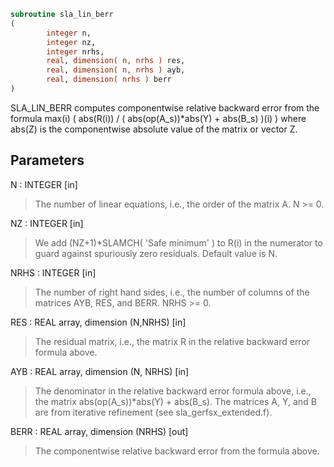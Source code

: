 ```fortran
subroutine sla_lin_berr
(
        integer n,
        integer nz,
        integer nrhs,
        real, dimension( n, nrhs ) res,
        real, dimension( n, nrhs ) ayb,
        real, dimension( nrhs ) berr
)
```

SLA_LIN_BERR computes componentwise relative backward error from
the formula
max(i) ( abs(R(i)) / ( abs(op(A_s))*abs(Y) + abs(B_s) )(i) )
where abs(Z) is the componentwise absolute value of the matrix
or vector Z.

## Parameters
N : INTEGER [in]
> The number of linear equations, i.e., the order of the
> matrix A.  N >= 0.

NZ : INTEGER [in]
> We add (NZ+1)*SLAMCH( 'Safe minimum' ) to R(i) in the numerator to
> guard against spuriously zero residuals. Default value is N.

NRHS : INTEGER [in]
> The number of right hand sides, i.e., the number of columns
> of the matrices AYB, RES, and BERR.  NRHS >= 0.

RES : REAL array, dimension (N,NRHS) [in]
> The residual matrix, i.e., the matrix R in the relative backward
> error formula above.

AYB : REAL array, dimension (N, NRHS) [in]
> The denominator in the relative backward error formula above, i.e.,
> the matrix abs(op(A_s))*abs(Y) + abs(B_s). The matrices A, Y, and B
> are from iterative refinement (see sla_gerfsx_extended.f).

BERR : REAL array, dimension (NRHS) [out]
> The componentwise relative backward error from the formula above.
